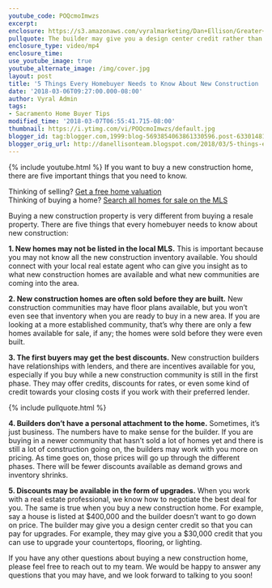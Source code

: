 ```yaml
---
youtube_code: POQcmoImwzs
excerpt:
enclosure: https://s3.amazonaws.com/vyralmarketing/Dan+Ellison/Greater+Sacramento+Area+Real+Estate-+5+Things+Every+Homebuyer+Needs+to+Know+About+New+Construction.mp4
pullquote: The builder may give you a design center credit rather than coming down on the price.
enclosure_type: video/mp4
enclosure_time:
use_youtube_image: true
youtube_alternate_image: /img/cover.jpg
layout: post
title: '5 Things Every Homebuyer Needs to Know About New Construction '
date: '2018-03-06T09:27:00.000-08:00'
author: Vyral Admin
tags:
- Sacramento Home Buyer Tips
modified_time: '2018-03-07T06:55:41.715-08:00'
thumbnail: https://i.ytimg.com/vi/POQcmoImwzs/default.jpg
blogger_id: tag:blogger.com,1999:blog-5693854063861330596.post-6330148198911384076
blogger_orig_url: http://danellisonteam.blogspot.com/2018/03/5-things-every-homebuyer-needs-to-know.html
---
```

{% include youtube.html %}
If you want to buy a new construction home, there are five important things that you need to know.

<div class="post-cta">
Thinking of selling? <a href="http://www.homesingreatersacramento.com/homevalue" target="_blank">Get a free home valuation</a><br>
Thinking of buying a home? <a href="http://www.homesingreatersacramento.com/search" target="_blank">Search all homes for sale on the MLS</a>
</div>

Buying a new construction property is very different from buying a resale property. There are five things that every homebuyer needs to know about new construction:

**1. New homes may not be listed in the local MLS.** This is important because you may not know all the new construction inventory available. You should connect with your local real estate agent who can give you insight as to what new construction homes are available and what new communities are coming into the area.

**2. New construction homes are often sold before they are built.** New construction communities may have floor plans available, but you won’t even see that inventory when you are ready to buy in a new area. If you are looking at a more established community, that’s why there are only a few homes available for sale, if any; the homes were sold before they were even built.

**3. The first buyers may get the best discounts.** New construction builders have relationships with lenders, and there are incentives available for you, especially if you buy while a new construction community is still in the first phase. They may offer credits, discounts for rates, or even some kind of credit towards your closing costs if you work with their preferred lender.

{% include pullquote.html %}

**4. Builders don’t have a personal attachment to the home.** Sometimes, it’s just business. The numbers have to make sense for the builder. If you are buying in a newer community that hasn’t sold a lot of homes yet and there is still a lot of construction going on, the builders may work with you more on pricing. As time goes on, those prices will go up through the different phases. There will be fewer discounts available as demand grows and inventory shrinks.

**5. Discounts may be available in the form of upgrades.** When you work with a real estate professional, we know how to negotiate the best deal for you. The same is true when you buy a new construction home. For example, say a house is listed at $400,000 and the builder doesn’t want to go down on price. The builder may give you a design center credit so that you can pay for upgrades. For example, they may give you a $30,000 credit that you can use to upgrade your countertops, flooring, or lighting.

If you have any other questions about buying a new construction home, please feel free to reach out to my team. We would be happy to answer any questions that you may have, and we look forward to talking to you soon!
